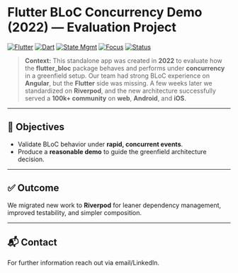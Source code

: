 # Flutter BLoC Concurrency Demo (2022) — Evaluation Project

[![Flutter](https://img.shields.io/badge/Flutter-02569B.svg)](#)
[![Dart](https://img.shields.io/badge/Dart-0175C2.svg)](#)
[![State Mgmt](https://img.shields.io/badge/State%20Management-BLoC-0EA5E9.svg)](#)
[![Focus](https://img.shields.io/badge/Focus-Concurrency%20%7C%20Stress%20tests-22C55E.svg)](#)
[![Status](https://img.shields.io/badge/Status-Archived%20%E2%86%92%20Riverpod-64748B.svg)](#)

> **Context:** This standalone app was created in **2022** to evaluate how the **flutter_bloc** package behaves and performs under **concurrency** in a greenfield setup. Our team had strong BLoC experience on **Angular**, but the **Flutter** side was missing. A few weeks later we standardized on **Riverpod**, and the new architecture successfully served a **100k+ community** on **web**, **Android**, and **iOS**.

---

## 🎯 Objectives
- Validate BLoC behavior under **rapid, concurrent events**.
- Produce a **reasonable demo** to guide the greenfield architecture decision.

---

## ✅ Outcome
We migrated new work to **Riverpod** for leaner dependency management, improved testability, and simpler composition.

---

## 📬 Contact
For further information reach out via email/LinkedIn.
